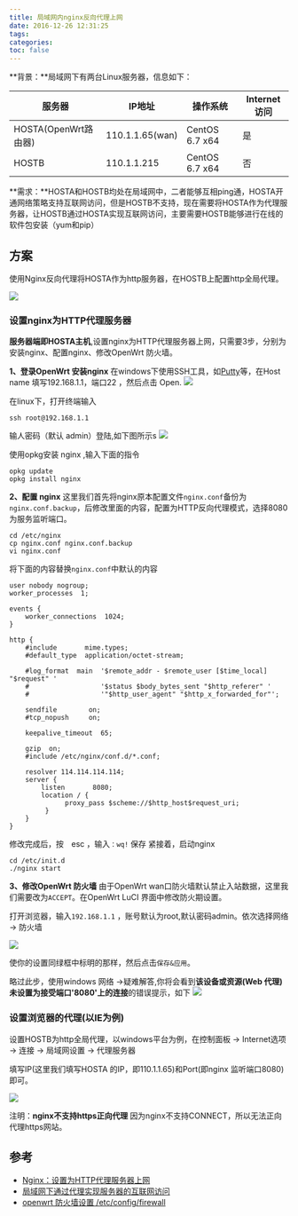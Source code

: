 ```yaml
---
title: 局域网内nginx反向代理上网
date: 2016-12-26 12:31:25
tags:
categories:
toc: false
---
```

**背景：**局域网下有两台Linux服务器，信息如下：

|服务器|IP地址|操作系统|Internet访问|
|---|---|---|---|
|HOSTA(OpenWrt路由器)|110.1.1.65(wan)|CentOS 6.7 x64|是|
|HOSTB|110.1.1.215|CentOS 6.7 x64|否|
<!--more-->
**需求：**HOSTA和HOSTB均处在局域网中，二者能够互相ping通，HOSTA开通网络策略支持互联网访问，但是HOSTB不支持，现在需要将HOSTA作为代理服务器，让HOSTB通过HOSTA实现互联网访问，主要需要HOSTB能够进行在线的软件包安装（yum和pip）

## 方案
使用Nginx反向代理将HOSTA作为http服务器，在HOSTB上配置http全局代理。

![](https://sslbucket-a.akamaihd.net/www.opswat.com/images/blog/web-proxy-diagram-new.png)

### 设置nginx为HTTP代理服务器
**服务器端即HOSTA主机**,设置nginx为HTTP代理服务器上网，只需要3步，分别为安装nginx、配置nginx、修改OpenWrt 防火墙。

**1、登录OpenWrt 安装nginx**
在windows下使用SSH工具，如[Putty](http://www.chiark.greenend.org.uk/~sgtatham/putty/)等，在Host name 填写192.168.1.1，端口22 ，然后点击 Open.
![](http://static.mindcont.com/blog/images/ubuntu/openwrt/putty.png)

在linux下，打开终端输入
```
ssh root@192.168.1.1
```
输人密码（默认 admin）登陆,如下图所示s
![](http://static.mindcont.com/blog/images/ubuntu/openwrt/welcome.png)

使用opkg安装 nginx ,输入下面的指令
```
opkg update
opkg install nginx
```
**2、配置 nginx**
这里我们首先将nginx原本配置文件`nginx.conf`备份为`nginx.conf.backup`，后修改里面的内容，配置为HTTP反向代理模式，选择8080为服务监听端口。
```
cd /etc/nginx
cp nginx.conf nginx.conf.backup
vi nginx.conf
```
将下面的内容替换`nginx.conf`中默认的内容
```
user nobody nogroup;
worker_processes  1;

events {
    worker_connections  1024;
}

http {
    #include       mime.types;
    #default_type  application/octet-stream;

    #log_format  main  '$remote_addr - $remote_user [$time_local] "$request" '
    #                  '$status $body_bytes_sent "$http_referer" '
    #                  '"$http_user_agent" "$http_x_forwarded_for"';

    sendfile        on;
    #tcp_nopush     on;

    keepalive_timeout  65;

    gzip  on;
    #include /etc/nginx/conf.d/*.conf;

    resolver 114.114.114.114;
    server {
        listen       8080;
        location / {
              proxy_pass $scheme://$http_host$request_uri;
         }
    }
}
```
修改完成后，按　esc ，输入`：wq!` 保存
紧接着，启动nginx
```
cd /etc/init.d
./nginx start
```
**3、修改OpenWrt 防火墙**
由于OpenWrt wan口防火墙默认禁止入站数据，这里我们需要改为`ACCEPT`。在OpenWrt LuCI 界面中修改防火期设置。

打开浏览器，输入`192.168.1.1` ，账号默认为root,默认密码admin。依次选择网络 -> 防火墙

![](http://static.mindcont.com/blog/images/ubuntu/openwrt/firewall.png)

使你的设置同绿框中标明的那样，然后点击`保存&应用`。

略过此步，使用windows 网络 ->疑难解答,你将会看到**该设备或资源(Web 代理)未设置为接受端口'8080'上的连接**的错误提示，如下
![](http://static.mindcont.com/blog/images/ubuntu/openwrt/reject-detail.png)

### 设置浏览器的代理(以IE为例)
设置HOSTB为http全局代理，以windows平台为例，在控制面板 -> Internet选项 -> 连接 -> 局域网设置 -> 代理服务器

填写IP(这里我们填写HOSTA 的IP，即110.1.1.65)和Port(即nginx 监听端口8080)即可。

![](http://static.mindcont.com/blog/images/ubuntu/openwrt/client-config.png)

注明：**nginx不支持https正向代理** 因为nginx不支持CONNECT，所以无法正向代理https网站。

## 参考

* [Nginx：设置为HTTP代理服务器上网](http://blog.csdn.net/guowenyan001/article/details/22718179)
* [局域网下通过代理实现服务器的互联网访问](http://www.cnblogs.com/xshrim/p/5934032.html)
* [openwrt 防火墙设置 /etc/config/firewall](http://blog.csdn.net/aa120515692/article/details/46917637)
